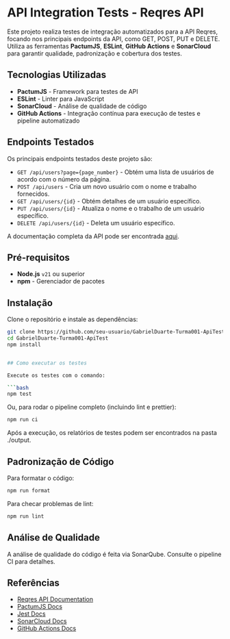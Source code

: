 # API Integration Tests - Reqres API

Este projeto realiza testes de integração automatizados para a API Reqres, focando nos principais endpoints da API, como GET, POST, PUT e DELETE. Utiliza as ferramentas **PactumJS**, **ESLint**, **GitHub Actions** e **SonarCloud** para garantir qualidade, padronização e cobertura dos testes.

## Tecnologias Utilizadas
 
- **PactumJS** - Framework para testes de API
- **ESLint** - Linter para JavaScript
- **SonarCloud** - Análise de qualidade de código
- **GitHub Actions** - Integração contínua para execução de testes e pipeline automatizado

## Endpoints Testados

Os principais endpoints testados deste projeto são:

- `GET /api/users?page={page_number}` - Obtém uma lista de usuários de acordo com o número da página.
- `POST /api/users` - Cria um novo usuário com o nome e trabalho fornecidos.
- `GET /api/users/{id}` - Obtém detalhes de um usuário específico.
- `PUT /api/users/{id}` - Atualiza o nome e o trabalho de um usuário específico.
- `DELETE /api/users/{id}` - Deleta um usuário específico.

A documentação completa da API pode ser encontrada [aqui](https://reqres.in/).

## Pré-requisitos

- **Node.js** `v21` ou superior
- **npm** - Gerenciador de pacotes

## Instalação

Clone o repositório e instale as dependências:

```bash
git clone https://github.com/seu-usuario/GabrielDuarte-Turma001-ApiTest.git
cd GabrielDuarte-Turma001-ApiTest
npm install


## Como executar os testes

Execute os testes com o comando:

```bash
npm test
```
Ou, para rodar o pipeline completo (incluindo lint e prettier):
```bash
npm run ci
```
Após a execução, os relatórios de testes podem ser encontrados na pasta ./output.

## Padronização de Código

Para formatar o código:
```bash
npm run format
```
Para checar problemas de lint:
```bash
npm run lint
```

## Análise de Qualidade

A análise de qualidade do código é feita via SonarQube. Consulte o pipeline CI para detalhes.


## Referências

- [Reqres API Documentation](#)
- [PactumJS Docs](#)
- [Jest Docs](#)
- [SonarCloud Docs](#)
- [GitHub Actions Docs](#)
